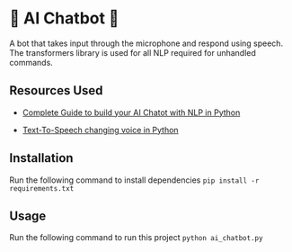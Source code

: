 # 🤖 AI Chatbot 🤖

A bot that takes input through the microphone and respond using speech. The transformers library is used for all NLP required for unhandled commands.

## Resources Used

- [Complete Guide to build your AI Chatot with NLP in Python](https://www.analyticsvidhya.com/blog/2021/10/complete-guide-to-build-your-ai-chatbot-with-nlp-in-python/)

- [Text-To-Speech changing voice in Python](https://www.geeksforgeeks.org/text-to-speech-changing-voice-in-python/)

## Installation

Run the following command to install dependencies `pip install -r requirements.txt`

## Usage

Run the following command to run this project `python ai_chatbot.py`
